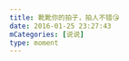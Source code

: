 ```yaml
---
title: 靴靴你的拍子，拍人不错😘
date: 2016-01-25 23:27:43
mCategories: [说说]
type: moment
---
```


<div id="pics-20160125232743"></div>

<script>
var data = [
    {"link": "2016-01-25_000000.jpeg", "type": "shuoshuo"},
    {"link": "2016-01-25_000001.jpeg", "type": "shuoshuo"}
];
picsRender(data, "pics-20160125232743");
</script>
